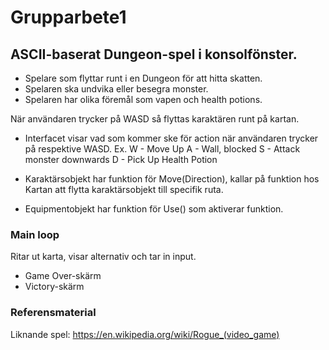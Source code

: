 # Grupparbete1
  
## ASCII-baserat Dungeon-spel i konsolfönster.
  
* Spelare som flyttar runt i en Dungeon för att hitta skatten.
* Spelaren ska undvika eller besegra monster.
* Spelaren har olika föremål som vapen och health potions.
  
När användaren trycker på WASD så flyttas karaktären runt på kartan.
  
* Interfacet visar vad som kommer ske för action när användaren trycker på respektive WASD.
Ex.
W - Move Up
A - Wall, blocked
S - Attack monster downwards
D - Pick Up Health Potion
  
* Karaktärsobjekt har funktion för Move(Direction), kallar på funktion hos Kartan att flytta karaktärsobjekt till specifik ruta.
* Equipmentobjekt har funktion för Use() som aktiverar funktion.
  
### Main loop
Ritar ut karta, visar alternativ och tar in input.
  
* Game Over-skärm
* Victory-skärm
  
### Referensmaterial
Liknande spel: https://en.wikipedia.org/wiki/Rogue_(video_game)
  